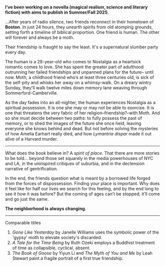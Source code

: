**I’ve been working on a novella (magical realism, science and literary fiction) with aims to publish in Summer/Fall 2025.**

...After years of radio silence, two friends reconnect in their hometown of **Boston**. In just 24 hours, they unearth spirits from old stomping grounds, setting forth a timeline of biblical proportion. One friend is human. The other will forever and always be a moth.

Their friendship is fraught to say the least. It's a supernatural slumber party every day.

The human is a 28-year-old who comes to Nostalgia as a heartsick romantic comes to love. She has spent the greater part of adulthood outrunning her failed friendships and unpanned plans for the future– until now. Moth, a childhood friend who’s at least three centuries old, is sick of the self-pity and whisks her away on a whimsy-walk. On a dreary wintry Sunday, they'll walk twelve miles down memory lane weaving through Sommerford-Camberville.

As the day fades into an all-nighter, the human experiences Nostalgia as a spiritual possession. It is one she may or may not be able to exorcise. It is one that threatens the very fabric of her religion–friendship?–with Moth. And so she must decide between two paths: to fully possess the past of memory, or to shed the images of the future she once held, leaving everyone she knows behind and dead. But not before solving the mysteries of how Amelia Earhart really died, and how *Lymantria dispar* made it out alive of a Harvard murder.

---

What does the book believe in? A *spirit of place*. That there are more stories to be told… beyond those set squarely in the media powerhouses of NYC and LA, in the uninspired critiques of suburbia, and in the declension narrative of gentrification. 

In the end, the friends question what is meant by a borrowed life forged from the forces of dispossession. Finding your place is important. Why does it feel like for half our lives we search for this feeling, and by the end long to see it how it was before? But the coming of ages can’t be stopped; it’ll come and go just the same.

**The neighborhood is always changing.**

---

Comparable titles
1. *Gone Like Yesterday* by Janelle Williams uses the symbolic power of the 'gypsy' moth to elevate society's discarded. 
2. *A Tale for the Time Being* by Ruth Ozeki employs a Buddhist treatment of time as collapsible, cyclical, absent. 
3. *The Book of Goose* by Yiyun Li and *The Myth of You and Me* by Leah Stewart paint a fragile portrait of a first true friendship.